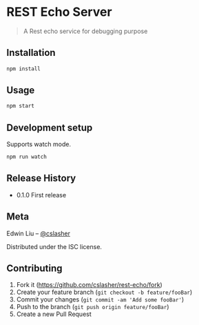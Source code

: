 # REST Echo Server

> A Rest echo service for debugging purpose

## Installation

```sh
npm install
```

## Usage

```sh
npm start
```

## Development setup

Supports watch mode.

```sh
npm run watch
```

## Release History

* 0.1.0 First release

## Meta

Edwin Liu – [@cslasher](https://github.com/cslasher/) 

Distributed under the ISC license.


## Contributing

1. Fork it (<https://github.com/cslasher/rest-echo/fork>)
2. Create your feature branch (`git checkout -b feature/fooBar`)
3. Commit your changes (`git commit -am 'Add some fooBar'`)
4. Push to the branch (`git push origin feature/fooBar`)
5. Create a new Pull Request
